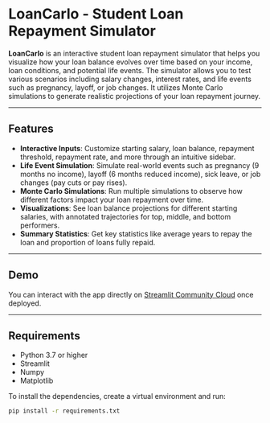 # LoanCarlo - Student Loan Repayment Simulator

**LoanCarlo** is an interactive student loan repayment simulator that helps you visualize how your loan balance evolves over time based on your income, loan conditions, and potential life events. The simulator allows you to test various scenarios including salary changes, interest rates, and life events such as pregnancy, layoff, or job changes. It utilizes Monte Carlo simulations to generate realistic projections of your loan repayment journey.

---

## Features
- **Interactive Inputs**: Customize starting salary, loan balance, repayment threshold, repayment rate, and more through an intuitive sidebar.
- **Life Event Simulation**: Simulate real-world events such as pregnancy (9 months no income), layoff (6 months reduced income), sick leave, or job changes (pay cuts or pay rises).
- **Monte Carlo Simulations**: Run multiple simulations to observe how different factors impact your loan repayment over time.
- **Visualizations**: See loan balance projections for different starting salaries, with annotated trajectories for top, middle, and bottom performers.
- **Summary Statistics**: Get key statistics like average years to repay the loan and proportion of loans fully repaid.

---

## Demo
You can interact with the app directly on [Streamlit Community Cloud](https://your_username-your_repository_name.streamlit.app) once deployed.

---

## Requirements

- Python 3.7 or higher
- Streamlit
- Numpy
- Matplotlib

To install the dependencies, create a virtual environment and run:

```bash
pip install -r requirements.txt
```
